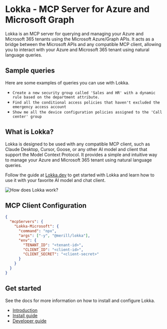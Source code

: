 # Lokka - MCP Server for Azure and Microsoft Graph

Lokka is an MCP server for querying and managing your Azure and Microsoft 365 tenants using the Microsoft Azure/Graph APIs. It acts as a bridge between the Microsoft APIs and any compatible MCP client, allowing you to interact with your Azure and Microsoft 365 tenant using natural language queries.

## Sample queries

Here are some examples of queries you can use with Lokka.

- `Create a new security group called 'Sales and HR' with a dynamic rule based on the department attribute.`
- `Find all the conditional access policies that haven't excluded the emergency access account`
- `Show me all the device configuration policies assigned to the 'Call center' group`

## What is Lokka?

Lokka is designed to be used with any compatible MCP client, such as Claude Desktop, Cursor, Goose, or any other AI model and client that support the Model Context Protocol. It provides a simple and intuitive way to manage your Azure and Microsoft 365 tenant using natural language queries.

Follow the guide at [Lokka.dev](https://lokka.dev) to get started with Lokka and learn how to use it with your favorite AI model and chat client.

![How does Lokka work?](https://github.com/merill/lokka/blob/main/website/docs/assets/how-does-lokka-mcp-server-work.png?raw=true)

## MCP Client Configuration

```json
{
  "mcpServers": {
    "Lokka-Microsoft": {
      "command": "npx",
      "args": ["-y", "@merill/lokka"],
      "env": {
        "TENANT_ID": "<tenant-id>",
        "CLIENT_ID": "<client-id>",
        "CLIENT_SECRET": "<client-secret>"
      }
    }
  }
}
```

## Get started

See the docs for more information on how to install and configure Lokka.

- [Introduction](https://lokka.dev/docs/intro)
- [Install guide](https://lokka.dev/docs/installation)
- [Developer guide](https://lokka.dev/docs/developer-guide)
